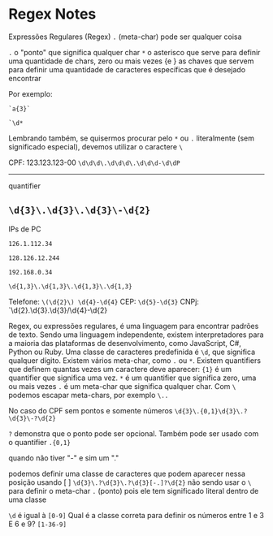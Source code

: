 # Regex Notes

Expressões Regulares (Regex)
`.` (meta-char) pode ser qualquer coisa

`.` o "ponto" que significa qualquer char
`*` o asterisco que serve para definir uma quantidade de chars, zero ou mais vezes
{e } as chaves que servem para definir uma quantidade de caracteres específicas que é desejado encontrar

Por exemplo:

    `a{3}` 
 
    `\d*
    

Lembrando também, se quisermos procurar pelo `*` ou `.` literalmente (sem significado especial), devemos utilizar o caractere `\`

CPF: 123.123.123-00
`\d\d\d\.\d\d\d\.\d\d\d-\d\dP`

---
quantifier

`\d{3}\.\d{3}\.\d{3}\-\d{2}`
---

IPs de PC

    126.1.112.34

    128.126.12.244

    192.168.0.34

`\d{1,3}\.\d{1,3}\.\d{1,3}\.\d{1,3}`

Telefone: `\(\d{2}\) \d{4}-\d{4}`
CEP: `\d{5}-\d{3}`
CNPj: `\d{2}\.\d{3}\.\d{3}\/\d{4}\-\d{2}



Regex, ou expressões regulares, é uma linguagem para encontrar padrões de texto.
Sendo uma linguagem independente, existem interpretadores para a maioria das plataformas de desenvolvimento, como JavaScript, C#, Python ou Ruby.
Uma classe de caracteres predefinida é `\d`, que significa qualquer dígito.
Existem vários meta-char, como `.` ou `*`.
Existem quantifiers que definem quantas vezes um caractere deve aparecer:
    `{1}` é um quantifier que significa uma vez.
    `*` é um quantifier que significa zero, uma ou mais vezes
    `.` é um meta-char que significa qualquer char.
    Com `\` podemos escapar meta-chars, por exemplo `\..`

No caso do CPF sem pontos e somente números
`\d{3}\.{0,1}\d{3}\.?\d{3}\-?\d{2}`

`?` demonstra que o ponto pode ser opcional. Também pode ser usado com o quantifier `.{0,1}`

quando não tiver "-" e sim um "."

podemos definir uma classe de caracteres que podem aparecer nessa posição usando [ ]
`\d{3}\.?\d{3}\.?\d{3}[-.]?\d{2}`
não sendo usar o `\` para definir o meta-char `.` (ponto) pois ele tem significado literal dentro de uma classe

`\d` é igual à `[0-9]`
Qual é a classe correta para definir os números entre 1 e 3 E 6 e 9?
`[1-36-9]`
